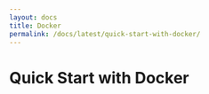```yaml
---
layout: docs
title: Docker
permalink: /docs/latest/quick-start-with-docker/
---
```


# Quick Start with Docker

